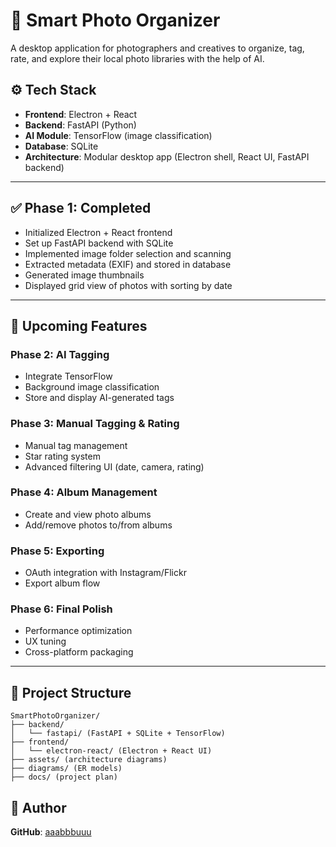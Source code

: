 # 📸 Smart Photo Organizer

A desktop application for photographers and creatives to organize, tag, rate, and explore their local photo libraries with the help of AI.

## ⚙️ Tech Stack

- **Frontend**: Electron + React
- **Backend**: FastAPI (Python)
- **AI Module**: TensorFlow (image classification)
- **Database**: SQLite
- **Architecture**: Modular desktop app (Electron shell, React UI, FastAPI backend)

---

## ✅ Phase 1: Completed

- Initialized Electron + React frontend
- Set up FastAPI backend with SQLite
- Implemented image folder selection and scanning
- Extracted metadata (EXIF) and stored in database
- Generated image thumbnails
- Displayed grid view of photos with sorting by date

---

## 🚀 Upcoming Features

### Phase 2: AI Tagging
- Integrate TensorFlow
- Background image classification
- Store and display AI-generated tags

### Phase 3: Manual Tagging & Rating
- Manual tag management
- Star rating system
- Advanced filtering UI (date, camera, rating)

### Phase 4: Album Management
- Create and view photo albums
- Add/remove photos to/from albums

### Phase 5: Exporting
- OAuth integration with Instagram/Flickr
- Export album flow

### Phase 6: Final Polish
- Performance optimization
- UX tuning
- Cross-platform packaging

---

## 📁 Project Structure

```
SmartPhotoOrganizer/
├── backend/
│   └── fastapi/ (FastAPI + SQLite + TensorFlow)
├── frontend/
│   └── electron-react/ (Electron + React UI)
├── assets/ (architecture diagrams)
├── diagrams/ (ER models)
├── docs/ (project plan)
```

## 🧠 Author

**GitHub**: [aaabbbuuu](https://github.com/aaabbbuuu)
